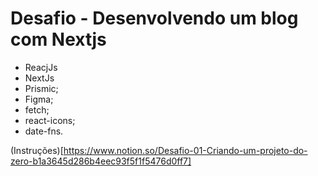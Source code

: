 # Desafio - Desenvolvendo um blog com Nextjs

- ReacjJs
- NextJs
- Prismic;
- Figma;
- fetch;
- react-icons;
- date-fns.

(Instruções)[https://www.notion.so/Desafio-01-Criando-um-projeto-do-zero-b1a3645d286b4eec93f5f1f5476d0ff7]
